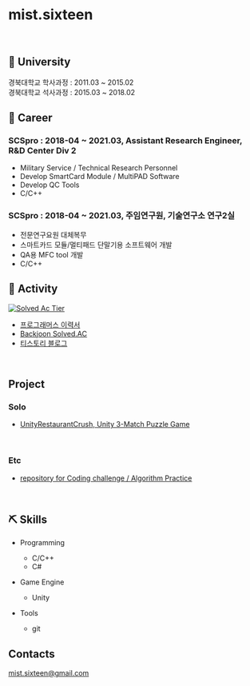 # mist.sixteen

<br>

## 🌱 University

경북대학교 학사과정 : 2011.03 ~ 2015.02 <br>
경북대학교 석사과정 : 2015.03 ~ 2018.02 <br>

## 🔭 Career

### SCSpro : 2018-04 ~ 2021.03, Assistant Research Engineer, R&D Center Div 2 <br>
- Military Service / Technical Research Personnel
- Develop SmartCard Module / MultiPAD Software <br> 
- Develop QC Tools <br>
- C/C++ 

### SCSpro : 2018-04 ~ 2021.03, 주임연구원, 기술연구소 연구2실 <br>
- 전문연구요원 대체복무
- 스마트카드 모듈/멀티패드 단말기용 소프트웨어 개발 <br> 
- QA용 MFC tool 개발 <br>
- C/C++ 

## 💬 Activity

[![Solved Ac Tier](http://mazassumnida.wtf/api/v2/generate_badge?boj=mist16)](https://solved.ac/mist16)

- <a href="https://programmers.co.kr/pr/mistsixteen_5608" target="_blank"> 프로그래머스 이력서 </a>
- <a href="https://solved.ac/profile/mist16" target="_blank"> Backjoon Solved.AC </a>
- <a href="https://mist16.tistory.com/" target="_blank"> 티스토리 블로그 </a>

<br>

## Project

### Solo

- <a href="https://github.com/mistsixteen/UnityRestaurantCrush" target="_blank"> UnityRestaurantCrush, Unity 3-Match Puzzle Game</a>

<br>

### Etc

- <a href="https://github.com/mistsixteen/Algorithm" target="_blank"> repository for Coding challenge / Algorithm Practice </a>
  
<br>

## ⛏️ Skills

- Programming
  - C/C++
  - C#

- Game Engine
  - Unity

- Tools
  - git

## Contacts
mist.sixteen@gmail.com
